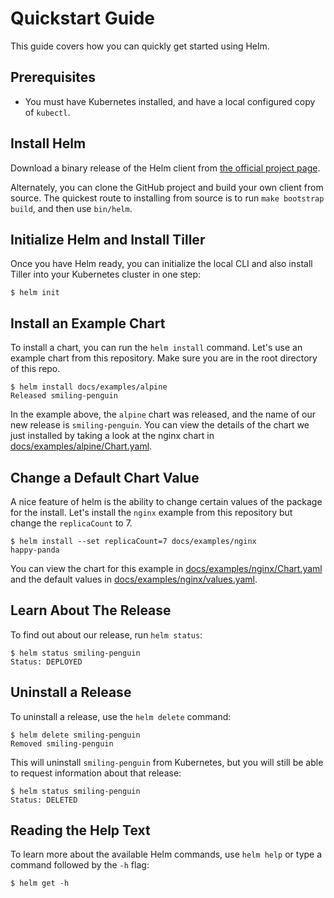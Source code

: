 # Quickstart Guide

This guide covers how you can quickly get started using Helm.

## Prerequisites

- You must have Kubernetes installed, and have a local configured copy
  of `kubectl`.

## Install Helm

Download a binary release of the Helm client from 
[the official project page](https://github.com/kubernetes/helm/releases).

Alternately, you can clone the GitHub project and build your own
client from source. The quickest route to installing from source is to
run `make bootstrap build`, and then use `bin/helm`.

## Initialize Helm and Install Tiller

Once you have Helm ready, you can initialize the local CLI and also
install Tiller into your Kubernetes cluster in one step:

```console
$ helm init
```

## Install an Example Chart

To install a chart, you can run the `helm install` command. 
Let's use an example chart from this repository. 
Make sure you are in the root directory of this repo.


```console
$ helm install docs/examples/alpine
Released smiling-penguin
```

In the example above, the `alpine` chart was released, and the name of
our new release is `smiling-penguin`. You can view the details of the chart we just 
installed by taking a look at the nginx chart in 
[docs/examples/alpine/Chart.yaml](docs/examples/alpine/Chart.yaml).

## Change a Default Chart Value

A nice feature of helm is the ability to change certain values of the package for the install.
Let's install the `nginx` example from this repository but change the `replicaCount` to 7.

```console
$ helm install --set replicaCount=7 docs/examples/nginx
happy-panda
```

You can view the chart for this example in 
[docs/examples/nginx/Chart.yaml](docs/examples/nginx/Chart.yaml) and the default values in
[docs/examples/nginx/values.yaml](docs/examples/nginx/values.yaml).

## Learn About The Release

To find out about our release, run `helm status`:

```console
$ helm status smiling-penguin
Status: DEPLOYED
```

## Uninstall a Release

To uninstall a release, use the `helm delete` command:

```console
$ helm delete smiling-penguin
Removed smiling-penguin
```

This will uninstall `smiling-penguin` from Kubernetes, but you will
still be able to request information about that release:

```console
$ helm status smiling-penguin
Status: DELETED
```

## Reading the Help Text

To learn more about the available Helm commands, use `helm help` or type
a command followed by the `-h` flag:

```console
$ helm get -h
```
